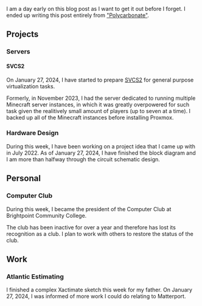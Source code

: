 I am a day early on this blog post as I want to get it out before I forget. I ended up writing this post entirely from ["Polycarbonate"](/projects/pc_pc).

## Projects

### Servers

#### SVCS2
On January 27, 2024, I have started to prepare [SVCS2](/projects/svcs/) for general purpose virtualization tasks.

Formerly, in November 2023, I had the server dedicated to running multiple Minecraft server instances, in which it was greatly overpowered for such task given the realitively small amount of players (up to seven at a time). I backed up all of the Minecraft instances before installing Proxmox.

### Hardware Design
During this week, I have been working on a project idea that I came up with in July 2022. As of January 27, 2024, I have finished the block diagram and I am more than halfway through the circuit schematic design.

## Personal

### Computer Club
During this week, I became the president of the Computer Club at Brightpoint Community College. 

The club has been inactive for over a year and therefore has lost its recognition as a club. I plan to work with others to restore the status of the club.

## Work

### Atlantic Estimating
I finished a complex Xactimate sketch this week for my father. On January 27, 2024, I was informed of more work I could do relating to Matterport.

